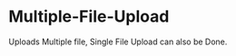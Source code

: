 Multiple-File-Upload
====================

Uploads Multiple file, Single File Upload can also be Done.

